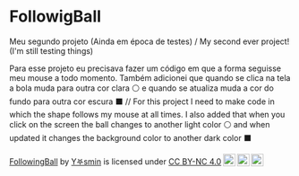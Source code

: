 # FollowigBall
Meu segundo projeto (Ainda em época de testes) / My second ever project! (I'm still testing things)

Para esse projeto eu precisava fazer um código em que a forma seguisse meu mouse a todo momento. Também adicionei que quando se clica na tela a bola muda para outra cor clara ⚪ e quando se atualiza muda a cor do fundo para outra cor escura ⬛
//
For this project I need to make code in which the shape follows my mouse at all times. I also added that when you click on the screen the ball changes to another light color ⚪ and when updated it changes the background color to another dark color ⬛

<p xmlns:cc="http://creativecommons.org/ns#" xmlns:dct="http://purl.org/dc/terms/"><a property="dct:title" rel="cc:attributionURL" href="https://github.com/YasminfromWallace/FollowigBall">FollowingBall</a> by <a rel="cc:attributionURL dct:creator" property="cc:attributionName" href="https://bsky.app/profile/luapurpura.bsky.social">Y𖤐smin</a> is licensed under <a href="https://creativecommons.org/licenses/by-nc/4.0/?ref=chooser-v1" target="_blank" rel="license noopener noreferrer" style="display:inline-block;">CC BY-NC 4.0<img style="height:22px!important;margin-left:3px;vertical-align:text-bottom;" src="https://mirrors.creativecommons.org/presskit/icons/cc.svg?ref=chooser-v1" alt=""><img style="height:22px!important;margin-left:3px;vertical-align:text-bottom;" src="https://mirrors.creativecommons.org/presskit/icons/by.svg?ref=chooser-v1" alt=""><img style="height:22px!important;margin-left:3px;vertical-align:text-bottom;" src="https://mirrors.creativecommons.org/presskit/icons/nc.svg?ref=chooser-v1" alt=""></a></p>
